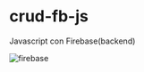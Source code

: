 # crud-fb-js
Javascript con Firebase(backend)

![firebase](https://user-images.githubusercontent.com/42987030/93531342-0f9c1600-f90d-11ea-8427-c90cca8656f8.JPG)
